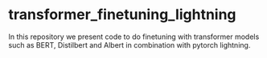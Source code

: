 # transformer_finetuning_lightning
In this repository we present code to do finetuning with transformer models such as BERT, Distilbert and Albert in combination with pytorch lightning.
